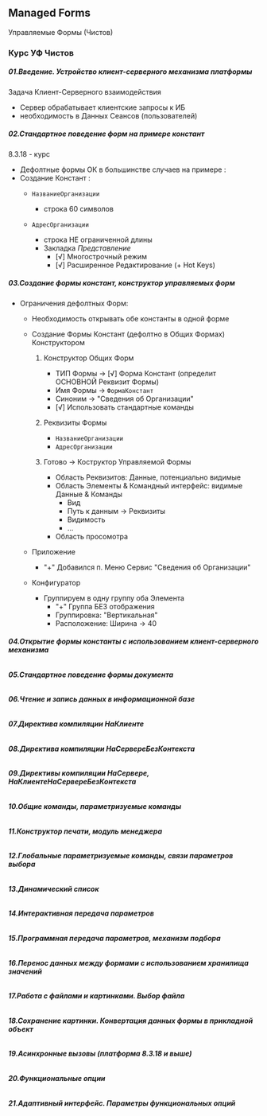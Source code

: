 ##  Managed Forms
 Управляемые Формы (Чистов)

### Курс УФ Чистов

#####  01.Введение. Устройство клиент-серверного механизма платформы

Задача Клиент-Серверного взаимодействия
 - Сервер обрабатывает клиентские запросы к ИБ
 - необходимость в Данных Сеансов (пользователей)   

##### 02.Стандартное поведение форм на примере констант

8.3.18 - курс
[]()

- Дефолтные формы ОК в большинстве случаев на примере :
- Создание Констант :
    - `НазваниеОрганизации` 
        -  строка  60 символов 

    - `АдресОрганизации`
        - строка НЕ ограниченной длины  
        - Закладка *Представление*
            - [√] Многострочный режим
            - [√] Расширенное Редактирование (+ Hot Keys)

##### 03.Создание формы констант, конструктор управляемых форм

- Ограничения дефолтных Форм:
    - Необходимость открывать обе константы в одной форме
    - Создание Формы Констант (дефолтно в Общих Формах) Конструктором

        1. Конструктор Общих Форм
           - ТИП Формы →  [√]  Форма Констант (определит ОСНОВНОЙ  Реквизит Формы)
           - Имя Формы → `ФормаКонстант` 
           - Синоним → "Сведения об Организации"
           - [√]  Использовать стандартные  команды

        2. Реквизиты Формы
            - `НазваниеОрганизации` 
            - `АдресОрганизации`

        3. Готово →  Коструктор  Управляемой Формы
            - Область Реквизитов:  Данные, потенциально  видимые
            - Область Элементы & Командный интерфейс:  видимые Данные & Команды
               - Вид
               - Путь к данным → Реквизиты   
               - Видимость 
               - ...
            - Область просомотра

    - Приложение
        - "+" Добавился п. Меню Сервис "Сведения об Организации"
    - Конфигуратор
        - Группируем в одну группу оба Элемента
            - "+" Группа БЕЗ отображения 
            - Группировка: "Вертикальная"
            - Расположение: Ширина → 40 
##### 04.Открытие формы константы с использованием клиент-серверного механизма

######

##### 05.Стандартное поведение формы документа

######

##### 06.Чтение и запись данных в информационной базе

######

##### 07.Директива компиляции НаКлиенте

######

##### 08.Директива компиляции НаСервереБезКонтекста 

######

##### 09.Директивы компиляции НаСервере, НаКлиентеНаСервереБезКонтекста

######

##### 10.Общие команды, параметризуемые команды

######

##### 11.Конструктор печати, модуль менеджера

######

##### 12.Глобальные параметризуемые команды, связи параметров выбора

######

##### 13.Динамический список

######

##### 14.Интерактивная передача параметров

######

##### 15.Программная передача параметров, механизм подбора

######

##### 16.Перенос данных между формами с использованием хранилища значений

######

##### 17.Работа с файлами и картинками. Выбор файла

######

##### 18.Сохранение картинки. Конвертация данных формы в прикладной объект

######

##### 19.Асинхронные вызовы (платформа 8.3.18 и выше)

######

##### 20.Функциональные опции

######

##### 21.Адаптивный интерфейс. Параметры функциональных опций